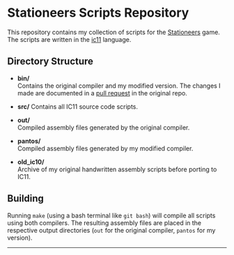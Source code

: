 # Stationeers Scripts Repository

This repository contains my collection of scripts for the [Stationeers](https://store.steampowered.com/app/544550/Stationeers/) game. The scripts are written in the [ic11](https://github.com/Raibo/ic11/) language.

## Directory Structure

- **bin/**  
    Contains the original compiler and my modified version. The changes I made are documented in a [pull request](https://github.com/Raibo/ic11/pull/8) in the original repo.

- **src/**
    Contains all IC11 source code scripts. 

- **out/**  
    Compiled assembly files generated by the original compiler.

- **pantos/**  
    Compiled assembly files generated by my modified compiler.

- **old_ic10/**  
    Archive of my original handwritten assembly scripts before porting to IC11.

## Building

Running `make` (using a bash terminal like `git bash`) will compile all scripts using both compilers. The resulting assembly files are placed in the respective output directories (`out` for the original compiler, `pantos` for my version).

---